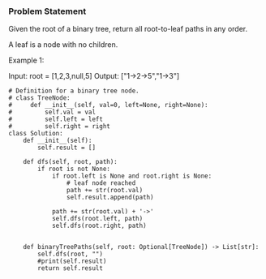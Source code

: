 ### Problem Statement
Given the root of a binary tree, return all root-to-leaf paths in any order.

A leaf is a node with no children.

Example 1:

Input: root = [1,2,3,null,5]
Output: ["1->2->5","1->3"]

```
# Definition for a binary tree node.
# class TreeNode:
#     def __init__(self, val=0, left=None, right=None):
#         self.val = val
#         self.left = left
#         self.right = right
class Solution:
    def __init__(self):
        self.result = []
        
    def dfs(self, root, path):
        if root is not None:
            if root.left is None and root.right is None:
                # leaf node reached
                path += str(root.val)
                self.result.append(path)
                
            path += str(root.val) + '->'
            self.dfs(root.left, path)
            self.dfs(root.right, path)
            
            
    def binaryTreePaths(self, root: Optional[TreeNode]) -> List[str]:
        self.dfs(root, "")
        #print(self.result)
        return self.result
```

